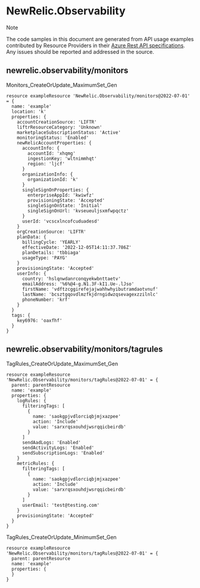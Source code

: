 # NewRelic.Observability
  
> [!NOTE]
> The code samples in this document are generated from API usage examples contributed by Resource Providers in their [Azure Rest API specifications](https://github.com/Azure/azure-rest-api-specs). Any issues should be reported and addressed in the source.


## newrelic.observability/monitors

Monitors_CreateOrUpdate_MaximumSet_Gen
```bicep
resource exampleResource 'NewRelic.Observability/monitors@2022-07-01' = {
  name: 'example'
  location: 'k'
  properties: {
    accountCreationSource: 'LIFTR'
    liftrResourceCategory: 'Unknown'
    marketplaceSubscriptionStatus: 'Active'
    monitoringStatus: 'Enabled'
    newRelicAccountProperties: {
      accountInfo: {
        accountId: 'xhqmg'
        ingestionKey: 'wltnimmhqt'
        region: 'ljcf'
      }
      organizationInfo: {
        organizationId: 'k'
      }
      singleSignOnProperties: {
        enterpriseAppId: 'kwiwfz'
        provisioningState: 'Accepted'
        singleSignOnState: 'Initial'
        singleSignOnUrl: 'kvseueuljsxmfwpqctz'
      }
      userId: 'vcscxlncofcuduadesd'
    }
    orgCreationSource: 'LIFTR'
    planData: {
      billingCycle: 'YEARLY'
      effectiveDate: '2022-12-05T14:11:37.786Z'
      planDetails: 'tbbiaga'
      usageType: 'PAYG'
    }
    provisioningState: 'Accepted'
    userInfo: {
      country: 'hslqnwdanrconqyekwbnttaetv'
      emailAddress: '%6%@4-g.N1.3F-kI1.Ue-.lJso'
      firstName: 'vdftzcggirefejajwahhwhyibutramdaotvnuf'
      lastName: 'bcsztgqovdlmzfkjdrngidwzqsevagexzzilnlc'
      phoneNumber: 'krf'
    }
  }
  tags: {
    key6976: 'oaxfhf'
  }
}
```

## newrelic.observability/monitors/tagrules

TagRules_CreateOrUpdate_MaximumSet_Gen
```bicep
resource exampleResource 'NewRelic.Observability/monitors/tagRules@2022-07-01' = {
  parent: parentResource 
  name: 'example'
  properties: {
    logRules: {
      filteringTags: [
        {
          name: 'saokgpjvdlorciqbjmjxazpee'
          action: 'Include'
          value: 'sarxrqsxouhdjwsrqqicbeirdb'
        }
      ]
      sendAadLogs: 'Enabled'
      sendActivityLogs: 'Enabled'
      sendSubscriptionLogs: 'Enabled'
    }
    metricRules: {
      filteringTags: [
        {
          name: 'saokgpjvdlorciqbjmjxazpee'
          action: 'Include'
          value: 'sarxrqsxouhdjwsrqqicbeirdb'
        }
      ]
      userEmail: 'test@testing.com'
    }
    provisioningState: 'Accepted'
  }
}
```

TagRules_CreateOrUpdate_MinimumSet_Gen
```bicep
resource exampleResource 'NewRelic.Observability/monitors/tagRules@2022-07-01' = {
  parent: parentResource 
  name: 'example'
  properties: {
  }
}
```
